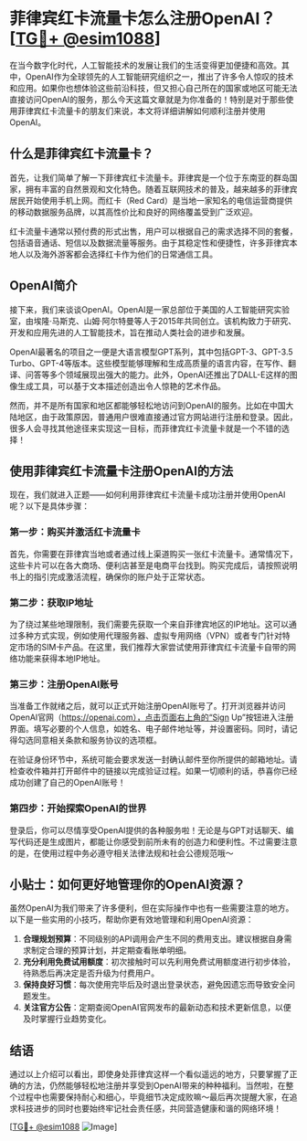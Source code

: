# 菲律宾红卡流量卡怎么注册OpenAI？[[TG💪+ @esim1088](https://t.me/s/esim1088)]

在当今数字化时代，人工智能技术的发展让我们的生活变得更加便捷和高效。其中，OpenAI作为全球领先的人工智能研究组织之一，推出了许多令人惊叹的技术和应用。如果你也想体验这些前沿科技，但又担心自己所在的国家或地区可能无法直接访问OpenAI的服务，那么今天这篇文章就是为你准备的！特别是对于那些使用菲律宾红卡流量卡的朋友们来说，本文将详细讲解如何顺利注册并使用OpenAI。

## 什么是菲律宾红卡流量卡？

首先，让我们简单了解一下菲律宾红卡流量卡。菲律宾是一个位于东南亚的群岛国家，拥有丰富的自然景观和文化特色。随着互联网技术的普及，越来越多的菲律宾居民开始使用手机上网。而红卡（Red Card）是当地一家知名的电信运营商提供的移动数据服务品牌，以其高性价比和良好的网络覆盖受到广泛欢迎。

红卡流量卡通常以预付费的形式出售，用户可以根据自己的需求选择不同的套餐，包括语音通话、短信以及数据流量等服务。由于其稳定性和便捷性，许多菲律宾本地人以及海外游客都会选择红卡作为他们的日常通信工具。

## OpenAI简介

接下来，我们来谈谈OpenAI。OpenAI是一家总部位于美国的人工智能研究实验室，由埃隆·马斯克、山姆·阿尔特曼等人于2015年共同创立。该机构致力于研究、开发和应用先进的人工智能技术，旨在推动人类社会的进步和发展。

OpenAI最著名的项目之一便是大语言模型GPT系列，其中包括GPT-3、GPT-3.5 Turbo、GPT-4等版本。这些模型能够理解和生成高质量的语言内容，在写作、翻译、问答等多个领域展现出强大的能力。此外，OpenAI还推出了DALL-E这样的图像生成工具，可以基于文本描述创造出令人惊艳的艺术作品。

然而，并不是所有国家和地区都能够轻松地访问到OpenAI的服务。比如在中国大陆地区，由于政策原因，普通用户很难直接通过官方网站进行注册和登录。因此，很多人会寻找其他途径来实现这一目标，而菲律宾红卡流量卡就是一个不错的选择！

## 使用菲律宾红卡流量卡注册OpenAI的方法

现在，我们就进入正题——如何利用菲律宾红卡流量卡成功注册并使用OpenAI呢？以下是具体步骤：

### 第一步：购买并激活红卡流量卡

首先，你需要在菲律宾当地或者通过线上渠道购买一张红卡流量卡。通常情况下，这些卡片可以在各大商场、便利店甚至是电商平台找到。购买完成后，请按照说明书上的指引完成激活流程，确保你的账户处于正常状态。

### 第二步：获取IP地址

为了绕过某些地理限制，我们需要先获取一个来自菲律宾地区的IP地址。这可以通过多种方式实现，例如使用代理服务器、虚拟专用网络（VPN）或者专门针对特定市场的SIM卡产品。在这里，我们推荐大家尝试使用菲律宾红卡流量卡自带的网络功能来获得本地IP地址。

### 第三步：注册OpenAI账号

当准备工作就绪之后，就可以正式开始注册OpenAI账号了。打开浏览器并访问OpenAI官网（https://openai.com），点击页面右上角的“Sign Up”按钮进入注册界面。填写必要的个人信息，如姓名、电子邮件地址等，并设置密码。同时，请记得勾选同意相关条款和服务协议的选项框。

在验证身份环节中，系统可能会要求发送一封确认邮件至你所提供的邮箱地址。请检查收件箱并打开邮件中的链接以完成验证过程。如果一切顺利的话，恭喜你已经成功创建了自己的OpenAI账号！

### 第四步：开始探索OpenAI的世界

登录后，你可以尽情享受OpenAI提供的各种服务啦！无论是与GPT对话聊天、编写代码还是生成图片，都能让你感受到前所未有的创造力和便利性。不过需要注意的是，在使用过程中务必遵守相关法律法规和社会公德规范哦～

## 小贴士：如何更好地管理你的OpenAI资源？

虽然OpenAI为我们带来了许多便利，但在实际操作中也有一些需要注意的地方。以下是一些实用的小技巧，帮助你更有效地管理和利用OpenAI资源：

1. **合理规划预算**：不同级别的API调用会产生不同的费用支出。建议根据自身需求制定合理的预算计划，并定期查看账单明细。
2. **充分利用免费试用额度**：初次接触时可以先利用免费试用额度进行初步体验，待熟悉后再决定是否升级为付费用户。
3. **保持良好习惯**：每次使用完毕后及时退出登录状态，避免因遗忘而导致安全问题发生。
4. **关注官方公告**：定期查阅OpenAI官网发布的最新动态和技术更新信息，以便及时掌握行业趋势变化。

## 结语

通过以上介绍可以看出，即使身处菲律宾这样一个看似遥远的地方，只要掌握了正确的方法，仍然能够轻松地注册并享受到OpenAI带来的种种福利。当然啦，在整个过程中也需要保持耐心和细心，毕竟细节决定成败嘛～最后再次提醒大家，在追求科技进步的同时也要始终牢记社会责任感，共同营造健康和谐的网络环境！

[[TG💪+ @esim1088](https://t.me/s/esim1088) ![Image](https://i.postimg.cc/4NQfJmqS/Snipaste-2025-05-13-00-14-12.png)]